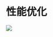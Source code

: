 # 性能优化

![](https://github.com/xianfei689/gitbook-FrontEndMap/tree/7f5b93a81b95525f94ed66da3a368a66aa1883d2/gitbook/assets/image%20%284%29.png)

